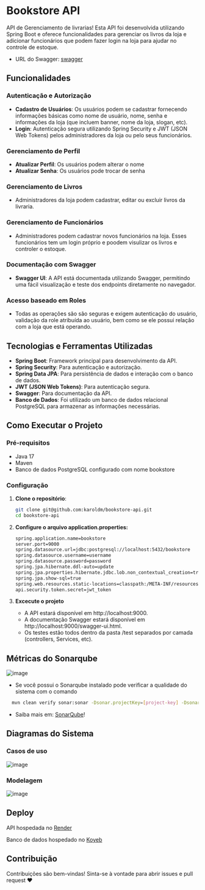 # Bookstore API

API de Gerenciamento de livrarias! Esta API foi desenvolvida utilizando Spring Boot e oferece funcionalidades para gerenciar os livros da loja e adicionar funcionários que podem fazer login na loja para ajudar no controle de estoque.

- URL do Swagger: [swagger](https://bookstore-api-0pfv.onrender.com/swagger-ui.html)

## Funcionalidades

### Autenticação e Autorização
- **Cadastro de Usuários**: Os usuários podem se cadastrar fornecendo informações básicas como nome de usuário, nome, senha e informações da loja (que incluem banner, nome da loja, slogan, etc).
- **Login**: Autenticação segura utilizando Spring Security e JWT (JSON Web Tokens) pelos administradores da loja ou pelo seus funcionários.

### Gerenciamento de Perfil
- **Atualizar Perfil**: Os usuários podem alterar o nome
- **Atualizar Senha**: Os usuários pode trocar de senha

### Gerenciamento de Livros
- Administradores da loja podem cadastrar, editar ou excluir livros da livraria.

### Gerenciamento de Funcionários
- Administradores podem cadastrar novos funcionários na loja. Esses funcionários tem um login próprio e poodem visulizar os livros e controler o estoque.

### Documentação com Swagger
- **Swagger UI**: A API está documentada utilizando Swagger, permitindo uma fácil visualização e teste dos endpoints diretamente no navegador.

### Acesso baseado em Roles
- Todas as operações são são seguras e exigem autenticação do usuário, validação da role atribuída ao usuário, bem como se ele possui relação com a loja que está operando.

## Tecnologias e Ferramentas Utilizadas

- **Spring Boot**: Framework principal para desenvolvimento da API.
- **Spring Security**: Para autenticação e autorização.
- **Spring Data JPA**: Para persistência de dados e interação com o banco de dados.
- **JWT (JSON Web Tokens)**: Para autenticação segura.
- **Swagger**: Para documentação da API.
- **Banco de Dados**: Foi utilizado um banco de dados relacional PostgreSQL para armazenar as informações necessárias.

## Como Executar o Projeto

### Pré-requisitos
- Java 17
- Maven
- Banco de dados PostgreSQL configurado com nome bookstore

### Configuração

1. **Clone o repositório**:
   ```bash
   git clone git@github.com:karoldm/bookstore-api.git
   cd bookstore-api
   ```

2. **Configure o arquivo application.properties:**
    ```bash
    spring.application.name=bookstore
    server.port=9000
    spring.datasource.url=jdbc:postgresql://localhost:5432/bookstore
    spring.datasource.username=username
    spring.datasource.password=password
    spring.jpa.hibernate.ddl-auto=update
    spring.jpa.properties.hibernate.jdbc.lob.non_contextual_creation=true
    spring.jpa.show-sql=true
    spring.web.resources.static-locations=classpath:/META-INF/resources/,classpath:/resources/,classpath:/static/,classpath:/public/
    api.security.token.secret=jwt_token
   ```
3. **Excecute o projeto**
   - A API estará disponível em http://localhost:9000.
   - A documentação Swagger estará disponível em http://localhost:9000/swagger-ui.html.
   - Os testes estão todos dentro da pasta /test separados por camada (controllers, Services, etc).


## Métricas do Sonarqube

![image](https://github.com/user-attachments/assets/c6935aa5-07d7-40aa-bb2d-b18c4d56f91e)

- Se você possui o Sonarqube instalado pode verificar a qualidade do sistema com o comando
```bash
  mvn clean verify sonar:sonar -Dsonar.projectKey=[project-key] -Dsonar.projectName='[project-name]' -Dsonar.host.url=http://localhost:9001 -Dsonar.token=[project-token] -Dsonar.coverage.jacoco.xmlReportPaths=target/site/jacoco/jacoco.xml -Dsonar.java.binaries=target/classes -Dsonar.junit.reportPaths=target/surefire-reports -Dsonar.verbose=true 
```
- Saiba mais em: [SonarQube](https://www.sonarsource.com/)!


## Diagramas do Sistema

### Casos de uso

![image](https://github.com/user-attachments/assets/21baf1ca-6247-4983-aa3e-45e26208ac4a)

### Modelagem

![image](https://github.com/user-attachments/assets/73528a27-029f-4ecd-a1d2-9f6307ce024f)


## Deploy
API hospedada no [Render](https://render.com/)

Banco de dados hospedado no [Koyeb](https://app.koyeb.com/)


## Contribuição
Contribuições são bem-vindas! Sinta-se à vontade para abrir issues e pull request ❤️
